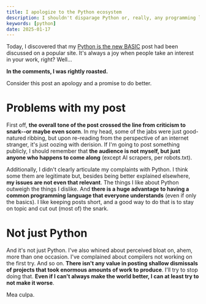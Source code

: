 ```yaml
---
title: I apologize to the Python ecosystem
description: I shouldn't disparage Python or, really, any programming language. Let me try and right my wrongs.
keywords: [python]
date: 2025-01-17
---
```

Today, I discovered that my [Python is the new BASIC](python-as-a-modern-basic.md) post had been discussed on a popular site. It's always a joy when people take an interest in your work, right? Well...

**In the comments, I was rightly roasted.**

Consider this post an apology and a promise to do better.

# Problems with my post
First off, **the overall tone of the post crossed the line from criticism to snark--or maybe even scorn**. In my head, some of the jabs were just good-natured ribbing, but upon re-reading from the perspective of an internet stranger, it's just oozing with derision. If I'm going to post something publicly, I should remember that **the audience is not myself, but just anyone who happens to come along** (except AI scrapers, per robots.txt).

Additionally, I didn't clearly articulate my complaints with Python. I think some them are legitimate but, besides being better explained elsewhere, **my issues are not even that relevant**. The things I like about Python outweigh the things I dislike. And **there is a huge advantage to having a common programming language that everyone understands** (even if only the basics). I like keeping posts short, and a good way to do that is to stay on topic and cut out (most of) the snark.

# Not just Python
And it's not just Python. I've also whined about perceived bloat on, ahem, more than one occasion. I've complained about compilers not working on the first try. And so on. **There isn't any value in posting shallow dismissals of projects that took enormous amounts of work to produce**. I'll try to stop doing that. **Even if I can't always make the world better, I can at least try to not make it worse**.

Mea culpa.
